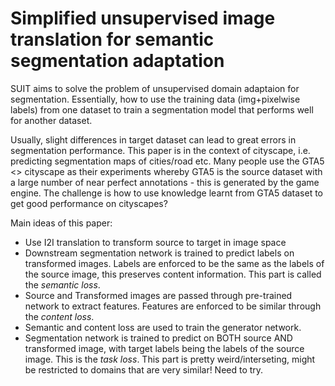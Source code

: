 # Simplified unsupervised image translation for semantic segmentation adaptation

SUIT aims to solve the problem of unsupervised domain adaptaion for segmentation. Essentially, how to use the training data (img+pixelwise labels) from one dataset to train a segmentation model that performs well for another dataset.

Usually, slight differences in target dataset can lead to great errors in segmentation performance. This paper is in the context of cityscape, i.e. predicting segmentation maps of cities/road etc. 
Many people use the GTA5 <> cityscape as their experiments whereby GTA5 is the source dataset with a large number of near perfect annotations - this is generated by the game engine. The challenge is how to use knowledge learnt from GTA5 dataset to get good performance on cityscapes?

Main ideas of this paper:
- Use I2I translation to transform source to target in image space
- Downstream segmentation network is trained to predict labels on transformed images. Labels are enforced to be the same as the labels of the source image, this preserves content information. This part is called the *semantic loss*.
- Source and Transformed images are passed through pre-trained network to extract features. Features are enforced to be similar through the *content loss*.
- Semantic and content loss are used to train the generator network.
- Segmentation network is trained to predict on BOTH source AND transformed image, with target labels being the labels of the source image. This is the *task loss*. This part is pretty weird/interseting, might be restricted to domains that are very similar! Need to try.